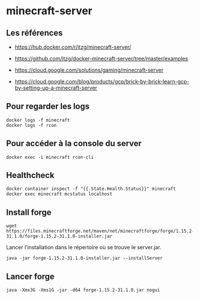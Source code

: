 # minecraft-server

## Les références

 * https://hub.docker.com/r/itzg/minecraft-server/
 * https://github.com/itzg/docker-minecraft-server/tree/master/examples

 * https://cloud.google.com/solutions/gaming/minecraft-server
 * https://cloud.google.com/blog/products/gcp/brick-by-brick-learn-gcp-by-setting-up-a-minecraft-server

## Pour regarder les logs

```
docker logs -f minecraft
docker logs -f rcon
```

## Pour accéder à la console du server

```
docker exec -i minecraft rcon-cli
```

## Healthcheck

```
docker container inspect -f "{{.State.Health.Status}}" minecraft
docker exec minecraft mcstatus localhost
```

## Install forge

```
wget https://files.minecraftforge.net/maven/net/minecraftforge/forge/1.15.2-31.1.0/forge-1.15.2-31.1.0-installer.jar
```

Lancer l'installation dans le répertoire où se trouve le server.jar.
```
java -jar forge-1.15.2-31.1.0-installer.jar --installServer
```

## Lancer forge

```
java -Xmx3G -Xms1G -jar -d64 forge-1.15.2-31.1.0.jar nogui
```